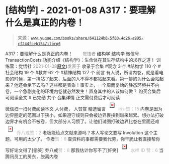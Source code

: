 # [结构学] - 2021-01-08 A317：要理解什么是真正的内卷！

> 来源：[`www.yuque.com/books/share/641124b8-5f80-4d26-a995-cf244fceb154/ilbrq6`](https://www.yuque.com/books/share/641124b8-5f80-4d26-a995-cf244fceb154/ilbrq6)

<ne-p id="520f42f3293818f927861ebbd5b15da4_p_0" data-lake-id="520f42f3293818f927861ebbd5b15da4_p_0"><ne-text id="uc33d0c7c" style="color: rgb(51, 51, 51);">A317：要理解什么是真正的内卷！</ne-text></ne-p> <ne-p id="e128b8c82f1809869b42503068a5dba1" data-lake-id="e128b8c82f1809869b42503068a5dba1"><ne-text id="uc2a6bab3" ne-fontsize="12" style="color: rgb(255, 255, 255);">原创</ne-text><ne-text id="u77b8c874" style="color: rgb(140, 140, 140);">觉悟者</ne-text> <ne-text id="u4cc5e6b6" ne-fontsize="14">结构学</ne-text></ne-p> <ne-p id="4c9571840933a8da300fe4460fa5f247" data-lake-id="4c9571840933a8da300fe4460fa5f247"><ne-text id="u503690d6" ne-fontsize="14" ne-bold="true" style="color: rgb(51, 51, 51);">结构学</ne-text></ne-p> <ne-p id="8f72582d4a98485db33fb43b8d9b1617" data-lake-id="8f72582d4a98485db33fb43b8d9b1617"><ne-text id="u920fcb26" ne-fontsize="14" style="color: rgb(51, 51, 51);">微信号</ne-text><ne-text id="ub88d6b3b" ne-fontsize="14" style="color: rgb(51, 51, 51);">TransactionCosts</ne-text></ne-p> <ne-p id="b64162852eac1fb65de08a23ce70a8a0" data-lake-id="b64162852eac1fb65de08a23ce70a8a0"><ne-text id="uabc1ceb6" ne-fontsize="14" style="color: rgb(51, 51, 51);">功能介绍</ne-text><ne-text id="u4e038897" ne-fontsize="14" style="color: rgb(51, 51, 51);">《结构学》：生命体在其生存结构中的求存之道！ 训练营：觉悟社</ne-text></ne-p> <ne-p id="02e4a7aae6cf6425e1e788de7376a59e" data-lake-id="02e4a7aae6cf6425e1e788de7376a59e"><ne-text id="ua46a40b8" style="color: rgb(140, 140, 140);">2021-01-08</ne-text>[<ne-text id="uba8626ab" ne-fontsize="14">原文</ne-text>](https://mp.weixin.qq.com/s?__biz=MzIzMDYwOTM0Mg==&mid=2247485061&idx=1&sn=ca29269a607917fc496e804188be831d&chksm=e8b19e54dfc617420d461820d8dd260c6fc1be85fb3e11bc1ebf0f9227e7be5ebb50f9ff2bdf#rd))<ne-text id="ufffc3b9a" ne-fontsize="14" style="color: rgb(140, 140, 140);">发表于</ne-text></ne-p> <ne-p id="6afe5df20760a4e934a9253de73d6ed2" data-lake-id="6afe5df20760a4e934a9253de73d6ed2"><ne-text id="ua9731e2a" style="color: rgb(51, 51, 51);">收录于合集</ne-text></ne-p> <ne-p id="98099398060e69979cf303dcd40398e4" data-lake-id="98099398060e69979cf303dcd40398e4"><ne-text id="uc97039c7" style="color: rgb(51, 51, 51);">#观念 3 个</ne-text></ne-p> <ne-p id="76c3bb6cccbb0aab51f69c15c33b4c3d" data-lake-id="76c3bb6cccbb0aab51f69c15c33b4c3d"><ne-text id="u51945065" style="color: rgb(51, 51, 51);">#结构学 110 个</ne-text></ne-p> <ne-p id="fe8cb5737b75b31ca94360d9fa769527" data-lake-id="fe8cb5737b75b31ca94360d9fa769527"><ne-text id="u73f7371d" style="color: rgb(51, 51, 51);">#社会结构 19 个</ne-text></ne-p> <ne-p id="cb5a7d64bec93c4123d2aed138acc024" data-lake-id="cb5a7d64bec93c4123d2aed138acc024"><ne-text id="u9f88ae50" style="color: rgb(51, 51, 51);">#教育 62 个</ne-text></ne-p> <ne-p id="a333e860b5d3da9c4e5c31d7f7e99cbe" data-lake-id="a333e860b5d3da9c4e5c31d7f7e99cbe"><ne-text id="u4667c59f" style="color: rgb(51, 51, 51);">#精神结构 127 个</ne-text></ne-p> <ne-p id="90989c86c7f58952d23983cad249efeb" data-lake-id="90989c86c7f58952d23983cad249efeb"><ne-text id="u658dbe38" style="color: rgb(51, 51, 51);">前言</ne-text></ne-p> <ne-p id="7640ef4ad8d1c8b5ca9fb899fb48262f" data-lake-id="7640ef4ad8d1c8b5ca9fb899fb48262f"><ne-text id="ucb9f437c" style="color: rgb(51, 51, 51);">有人说，所谓内卷，就是看电影的时候，第一排站了起来，后面的人不得不都站起来看。第一排的为什么会站起来？他还会坐下去吗？这些都是表象！事实上，一个周而复始的静态环境并不内卷，一个急剧变化的环境内卷就必然发生！置身其中的人该如何做？</ne-text></ne-p> <ne-p id="89fa312ebbd3eedddce4176e666eb980" data-lake-id="89fa312ebbd3eedddce4176e666eb980" ne-alignment="center"><ne-text id="uf8e4f8f6" style="color: rgb(51, 51, 51);">购买合集后可阅读全文</ne-text></ne-p> <ne-p id="97909dfa2617e731fa604a804cc493cc" data-lake-id="97909dfa2617e731fa604a804cc493cc" ne-alignment="center"><ne-text id="uc7c60b3e" style="color: rgb(51, 51, 51);">#</ne-text></ne-p> <ne-p id="615c6e2d56f9581d1e4e516841e61ccd" data-lake-id="615c6e2d56f9581d1e4e516841e61ccd" ne-alignment="center"><ne-text id="u9d7858ad" style="color: rgb(51, 51, 51);">已完结 共个</ne-text></ne-p> <ne-p id="dbdaa027a8b2c96f4e99ffbef7a4bb06" data-lake-id="dbdaa027a8b2c96f4e99ffbef7a4bb06" ne-alignment="center"><ne-text id="u62458807" ne-fontsize="16">合集详情</ne-text></ne-p> <ne-p id="5252424b9da1d58f7f628ae5afe74368" data-lake-id="5252424b9da1d58f7f628ae5afe74368" ne-alignment="center"><ne-text id="u6315cad6" style="color: rgb(51, 51, 51);">正文需付费后才可阅读</ne-text></ne-p> <ne-p id="c895872cfe376c667f9cb61f7945af9f" data-lake-id="c895872cfe376c667f9cb61f7945af9f" ne-alignment="center"><ne-text id="uffac0f3a" style="color: rgb(255, 255, 255);">加载中</ne-text></ne-p> <ne-p id="37c3722112b0bd86184088a2f4ba6bb5" data-lake-id="37c3722112b0bd86184088a2f4ba6bb5" ne-alignment="center"><ne-text id="u537f38af" style="color: rgb(255, 255, 255);"> 微信豆购买</ne-text></ne-p> <ne-p id="cfb86532d5c4266a870f5fbd66e6d2d8" data-lake-id="cfb86532d5c4266a870f5fbd66e6d2d8" ne-alignment="center"><ne-text id="u4ccc97fe" style="color: rgb(51, 51, 51);">微信扫一扫付费阅读本文</ne-text></ne-p> <ne-p id="11cccf73eb55a8448d4c7c21d67f2553" data-lake-id="11cccf73eb55a8448d4c7c21d67f2553" ne-alignment="center"><ne-text id="u64bceb0a" ne-fontsize="13" style="color: rgb(51, 51, 51);">人付费， 人赞赏</ne-text></ne-p> <ne-h3 id="gys7Q" data-lake-id="gys7Q"><ne-heading-ext><ne-heading-anchor></ne-heading-anchor><ne-heading-fold></ne-heading-fold></ne-heading-ext><ne-heading-content><ne-text id="u774490c5" ne-fontsize="16" style="color: rgb(51, 51, 51);">精选留言</ne-text></ne-heading-content></ne-h3> <ne-p id="c59b1a6b04b3b6880795e8a0ce6f9bf2" data-lake-id="c59b1a6b04b3b6880795e8a0ce6f9bf2"><ne-card data-card-name="image" data-card-type="inline" id="XYOzl" data-event-boundary="card" style="color: rgb(51, 51, 51);">![](img/632fe4dcba66b11b4936c0fae7f008f3.png)  <ne-p id="f65c77b0f790233f2c01f3dd6bb5154d" data-lake-id="f65c77b0f790233f2c01f3dd6bb5154d"><ne-text id="u7464a835" style="color: rgb(179, 179, 179);">Iris 赞：15</ne-text></ne-p> <ne-p id="c4b536d6bf745375022accbb76b8c76f" data-lake-id="c4b536d6bf745375022accbb76b8c76f"><ne-text id="u3f99c6c6" style="color: rgb(51, 51, 51);">内卷是因为边界圈定的范围过于狭小，如果遵守规则只会被边界裹挟到越来越累。想办法打破边界才有机会不被卷，但大部分人习惯了。让他们试图打破边界比卷在里面还难</ne-text></ne-p> <ne-p id="83aefd6c12c7ee5c5402d5239b3327a9" data-lake-id="83aefd6c12c7ee5c5402d5239b3327a9"><ne-card data-card-name="image" data-card-type="inline" id="d0APY" data-event-boundary="card" style="color: rgb(51, 51, 51);">![](img/4b2dca79a115f1469b7a93348691240a.png)  <ne-p id="e899e6474d302a88dd96eee28133383a" data-lake-id="e899e6474d302a88dd96eee28133383a"><ne-text id="u2487391f" style="color: rgb(179, 179, 179);">乔八戒赞：2</ne-text></ne-p> <ne-p id="b424c23a4474efba59d7cc2cac587039" data-lake-id="b424c23a4474efba59d7cc2cac587039"><ne-text id="ua762d057" style="color: rgb(51, 51, 51);">老板能给点文献来源吗？本人写论文要写 Involution 这个主题，可用的太少了。</ne-text></ne-p> <ne-p id="676ddd1db154ad0091808141b3fbd8b2" data-lake-id="676ddd1db154ad0091808141b3fbd8b2"><ne-text id="ufd4c2f7d" style="color: rgb(51, 51, 51);">作者</ne-text><ne-text id="u448c2603" style="color: rgb(179, 179, 179);">赞：8</ne-text></ne-p> <ne-p id="c63c462e7064362b75e2cb6ae3143ab5" data-lake-id="c63c462e7064362b75e2cb6ae3143ab5"><ne-text id="ub38a63b5" style="color: rgb(51, 51, 51);">查资料的事都需要我代劳，你干脆让我直接帮你写好论文得了[偷笑]</ne-text></ne-p> <ne-p id="e150027c5c31359dce53ddc4a16d6fc7" data-lake-id="e150027c5c31359dce53ddc4a16d6fc7"><ne-text id="u76ffe7ae" style="color: rgb(51, 51, 51);">乔八戒</ne-text><ne-text id="u0d37d642" style="color: rgb(179, 179, 179);">赞：8</ne-text></ne-p> <ne-p id="f76cde21839d7c0ab640e812f57fa293" data-lake-id="f76cde21839d7c0ab640e812f57fa293"><ne-text id="u9f697f6c" style="color: rgb(51, 51, 51);">那我估计你写不了[奸笑]</ne-text></ne-p> <ne-p id="a602da6922e400764ddf9c6027f3c2a0" data-lake-id="a602da6922e400764ddf9c6027f3c2a0"><ne-card data-card-name="image" data-card-type="inline" id="DbmJN" data-event-boundary="card" style="color: rgb(51, 51, 51);">![](img/c7198cb0e1abccc2a7b5c23fb1874541.png)  <ne-p id="0a8477cd548484a58238857cbff52e6d" data-lake-id="0a8477cd548484a58238857cbff52e6d"><ne-text id="u475368be" style="color: rgb(179, 179, 179);">水样 ID 赞：6</ne-text></ne-p> <ne-p id="b7afd611e832af4174f748fb68ddce2e" data-lake-id="b7afd611e832af4174f748fb68ddce2e"><ne-text id="u344fcd81" style="color: rgb(51, 51, 51);">当腾讯员工的房东，脱离内卷</ne-text></ne-p></ne-card></ne-p></ne-card></ne-p></ne-card></ne-p>